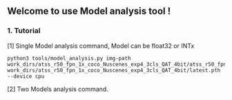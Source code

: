 ## Welcome to use Model analysis tool !

### 1. Tutorial

[1] Single Model analysis command, Model can be float32 or INTx


```
python3 tools/model_analysis.py img-path work_dirs/atss_r50_fpn_1x_coco_Nuscenes_exp4_3cls_QAT_4bit/atss_r50_fpn_1x_coco_Nuscenes_exp4_3cls_QAT_4bit.py  work_dirs/atss_r50_fpn_1x_coco_Nuscenes_exp4_3cls_QAT_4bit/latest.pth --device cpu
```

[2] Two Models analysis command.

